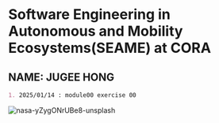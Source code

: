 # Software Engineering in Autonomous and Mobility Ecosystems(SEAME) at CORA
## NAME: JUGEE HONG

```markdown
1. 2025/01/14 : module00 exercise 00

```
![nasa-yZygONrUBe8-unsplash](https://github.com/user-attachments/assets/857f38aa-7954-4531-9dc5-a9677944517c)
